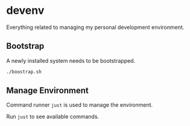 # devenv

Everything related to managing my personal development environment.

## Bootstrap

A newly installed system needs to be bootstrapped.

```sh 
./boostrap.sh
```

## Manage Environment

Command runner `just` is used to manage the environment.

Run `just` to see available commands.

